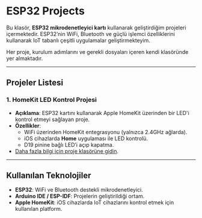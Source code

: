 # ESP32 Projects

Bu klasör, **ESP32 mikrodenetleyici kartı** kullanarak geliştirdiğim projeleri içermektedir. ESP32’nin WiFi, Bluetooth ve güçlü işlemci özelliklerini kullanarak IoT tabanlı çeşitli uygulamalar geliştirmekteyim.  

Her proje, kurulum adımlarını ve gerekli dosyaları içeren kendi klasöründe yer almaktadır.  

---

## Projeler Listesi

### 1. **HomeKit LED Kontrol Projesi**
- **Açıklama**: ESP32 kartını kullanarak Apple HomeKit üzerinden bir LED'i kontrol etmeyi sağlayan proje.  
- **Özellikler**:
  - WiFi üzerinden HomeKit entegrasyonu (yalnızca 2.4GHz ağlarda).  
  - iOS cihazlarda **Home** uygulaması ile LED kontrolü.  
  - D19 pinine bağlı LED’i açıp kapatma.  
- [Daha fazla bilgi için proje klasörüne gidin](HomeKit).  

---

## Kullanılan Teknolojiler

- **ESP32**: WiFi ve Bluetooth destekli mikrodenetleyici.  
- **Arduino IDE / ESP-IDF**: Projelerin geliştirildiği ortam.  
- **Apple HomeKit**: iOS cihazlarda IoT cihazlarını kontrol etmek için kullanılan platform.  

